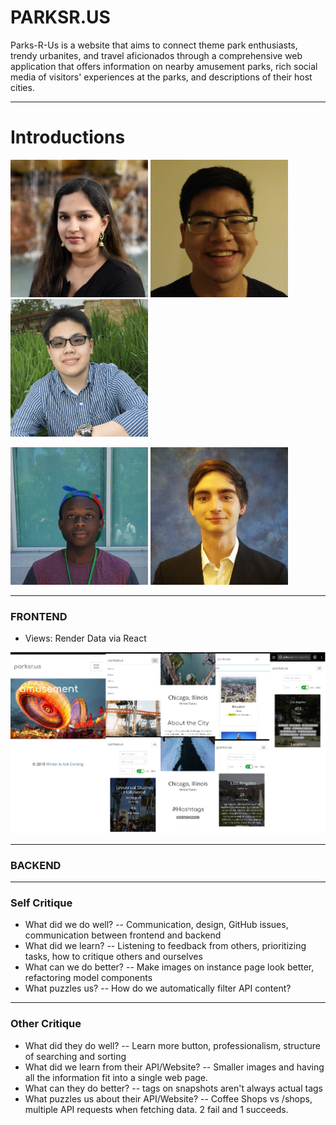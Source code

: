 # PARKSR.US

Parks-R-Us is a website that aims to connect theme park enthusiasts, trendy urbanites, and travel aficionados through a comprehensive web application that offers information on nearby amusement parks, rich social media of visitors' experiences at the parks, and descriptions of their host cities.

---

# Introductions
<img src="https://raw.githubusercontent.com/aish12/parksrus/master/frontend/parksrus-frontend/build/images/avatars/aish.jpg" width=220 height=220/> <img src="https://raw.githubusercontent.com/aish12/parksrus/master/frontend/parksrus-frontend/build/images/avatars/ben.jpg" width=220 height=220/> <img src="https://raw.githubusercontent.com/aish12/parksrus/master/frontend/parksrus-frontend/build/images/avatars/daniel.png" width=220 height=220/>

<img src="https://raw.githubusercontent.com/aish12/parksrus/master/frontend/parksrus-frontend/build/images/avatars/denalex.jpg" width=220 height=220/> <img src="https://raw.githubusercontent.com/aish12/parksrus/master/frontend/parksrus-frontend/build/images/avatars/trenton.jpg" width=220 height=220/>


---

### FRONTEND

- Views: Render Data via React

![parksr.us UI](https://github.com/aish12/parksrus/raw/master/images/mobile-hero.jpg)

---

### BACKEND

---

### Self Critique
- What did we do well?
-- Communication, design, GitHub issues, communication between frontend and backend
- What did we learn?
-- Listening to feedback from others, prioritizing tasks, how to critique others and ourselves
- What can we do better?
-- Make images on instance page look better, refactoring model components
- What puzzles us?
-- How do we automatically filter API content?

---

### Other Critique
- What did they do well?
-- Learn more button, professionalism, structure of searching and sorting
- What did we learn from their API/Website?
-- Smaller images and having all the information fit into a single web page. 
- What can they do better?
-- tags on snapshots aren't always actual tags 
- What puzzles us about their API/Website?
-- Coffee Shops vs /shops, multiple API requests when fetching data. 2 fail and 1 succeeds. 
